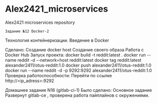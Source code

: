# Alex2421_microservices
Alex2421 microservices repository



    Задание №12 Docker-2
Технология контейнеризации. Введение в Docker

Сделано:
  Создание docker host
  Создание своего образа
  Работа с Docker Hub
Запуск проекта:
  docker build -t reddit:latest .
  docker run --name reddit -d --network=host reddit:latest
  docker tag reddit:latest alexander2411/otus-reddit:1.0
  docker push alexander2411/otus-reddit:1.0
  docker run --name reddit -d -p 9292:9292 alexander2411/otus-reddit:1.0
Проверка работоспособности:
  Перейти по ссылке http://<ip_adress>:9292
  
  
  
  
 Домашнее задание N16 (gitlab-ci-1)
Было сделано: Основное задание Развернут gitlab-ce , проверена работа пайплайнов с окружениями.

